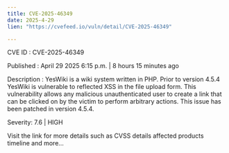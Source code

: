 ```yaml
---
title: CVE-2025-46349
date: 2025-4-29
lien: "https://cvefeed.io/vuln/detail/CVE-2025-46349"

---
```


CVE ID : CVE-2025-46349

Published :  April 29
2025
6:15 p.m. | 8 hours
15 minutes ago

Description : YesWiki is a wiki system written in PHP. Prior to version 4.5.4
YesWiki is vulnerable to reflected XSS in the file upload form. This vulnerability allows any malicious unauthenticated user to create a link that can be clicked on by the victim to perform arbitrary actions. This issue has been patched in version 4.5.4.

Severity: 7.6 | HIGH

Visit the link for more details
such as CVSS details
affected products
timeline
and more...
